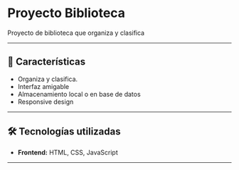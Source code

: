 # Proyecto Biblioteca

Proyecto de biblioteca que organiza y clasifica 

---

## 🚀 Características

- Organiza y clasifica.
- Interfaz amigable
- Almacenamiento local o en base de datos
- Responsive design

---

## 🛠️ Tecnologías utilizadas

- **Frontend:**  HTML, CSS, JavaScript


---

